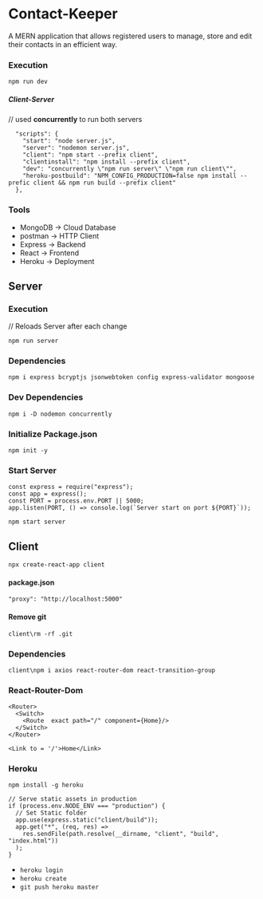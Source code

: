 # Contact-Keeper

A MERN application that allows registered users to manage, store and edit their contacts in an efficient way.

### Execution

`npm run dev`

##### Client-Server

// used **concurrently** to run both servers

```
  "scripts": {
    "start": "node server.js",
    "server": "nodemon server.js",
    "client": "npm start --prefix client",
    "clientinstall": "npm install --prefix client",
    "dev": "concurrently \"npm run server\" \"npm run client\"",
    "heroku-postbuild": "NPM_CONFIG_PRODUCTION=false npm install --prefic client && npm run build --prefix client"
  },
```

### Tools

- MongoDB -> Cloud Database
- postman -> HTTP Client
- Express -> Backend
- React -> Frontend
- Heroku -> Deployment

## Server

### Execution

// Reloads Server after each change

`npm run server`

### Dependencies

`npm i express bcryptjs jsonwebtoken config express-validator mongoose`

### Dev Dependencies

`npm i -D nodemon concurrently`

### Initialize Package.json

`npm init -y`

### Start Server

```
const express = require("express");
const app = express();
const PORT = process.env.PORT || 5000;
app.listen(PORT, () => console.log(`Server start on port ${PORT}`));
```

`npm start server`

## Client

`npx create-react-app client`

#### package.json

`"proxy": "http://localhost:5000"`

#### Remove git

`client\rm -rf .git`

### Dependencies

`client\npm i axios react-router-dom react-transition-group`

### React-Router-Dom

```
<Router>
  <Switch>
    <Route  exact path="/" component={Home}/>
  </Switch>
</Router>
```

`<Link to = '/'>Home</Link>`

### Heroku

`npm install -g heroku`

```
// Serve static assets in production
if (process.env.NODE_ENV === "production") {
  // Set Static folder
  app.use(express.static("client/build"));
  app.get("*", (req, res) =>
    res.sendFile(path.resolve(__dirname, "client", "build", "index.html"))
  );
}
```
- `heroku login`
- `heroku create`
- `git push heroku master` 

